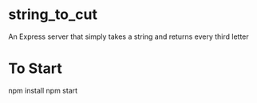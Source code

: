 # string_to_cut
An Express server that simply takes a string and returns every third letter


# To Start
npm install
npm start
